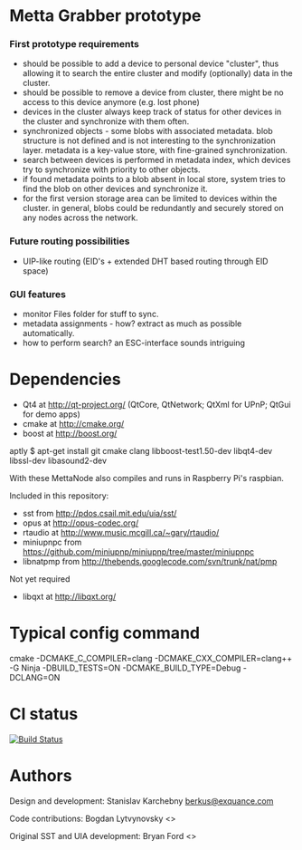 Metta Grabber prototype
=======================

### First prototype requirements

* should be possible to add a device to personal device "cluster", thus allowing it to search the entire cluster and modify (optionally) data in the cluster.
* should be possible to remove a device from cluster, there might be no access to this device anymore (e.g. lost phone)
* devices in the cluster always keep track of status for other devices in the cluster and synchronize with them often.
* synchronized objects - some blobs with associated metadata. blob structure is not defined and is not interesting to the synchronization layer. metadata is a key-value store, with fine-grained synchronization.
* search between devices is performed in metadata index, which devices try to synchronize with priority to other objects.
* if found metadata points to a blob absent in local store, system tries to find the blob on other devices and synchronize it.
* for the first version storage area can be limited to devices within the cluster. in general, blobs could be redundantly and securely stored on any nodes across the network.

### Future routing possibilities

* UIP-like routing (EID's + extended DHT based routing through EID space)

### GUI features

* monitor Files folder for stuff to sync.
* metadata assignments - how? extract as much as possible automatically.
* how to perform search? an ESC-interface sounds intriguing

Dependencies
============

* Qt4 at http://qt-project.org/ (QtCore, QtNetwork; QtXml for UPnP; QtGui for demo apps)
* cmake at http://cmake.org/
* boost at http://boost.org/

aptly
 $ apt-get install git cmake clang libboost-test1.50-dev libqt4-dev libssl-dev libasound2-dev

 With these MettaNode also compiles and runs in Raspberry Pi's raspbian.

Included in this repository:

* sst from http://pdos.csail.mit.edu/uia/sst/
* opus at http://opus-codec.org/
* rtaudio at http://www.music.mcgill.ca/~gary/rtaudio/
* miniupnpc from https://github.com/miniupnp/miniupnp/tree/master/miniupnpc
* libnatpmp from http://thebends.googlecode.com/svn/trunk/nat/pmp

Not yet required

* libqxt at http://libqxt.org/

Typical config command
======================

cmake -DCMAKE_C_COMPILER=clang -DCMAKE_CXX_COMPILER=clang++ -G Ninja -DBUILD_TESTS=ON -DCMAKE_BUILD_TYPE=Debug -DCLANG=ON

CI status
=========
[![Build Status](https://secure.travis-ci.org/berkus/mettanode.png)](http://travis-ci.org/berkus/mettanode)

Authors
=======
Design and development:
Stanislav Karchebny <berkus@exquance.com>

Code contributions:
Bogdan Lytvynovsky <>

Original SST and UIA development:
Bryan Ford <>

